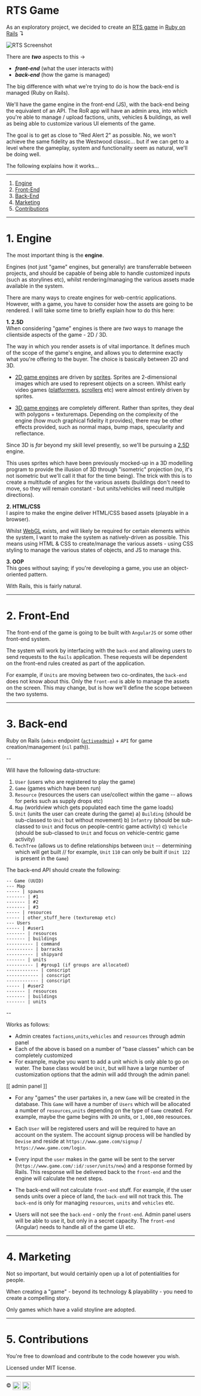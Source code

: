 # RTS Game
As an exploratory project, we decided to create an [RTS game](https://en.wikipedia.org/wiki/Real-time_strategy) in [Ruby on Rails](https://www.rubyonrails.org/) ↴

![RTS Screenshot](https://wallpaperaccess.com/full/708596.jpg)

There are ***two*** aspects to this →

 - ***front-end*** (what the user interacts with)
 - ***back-end*** (how the game is managed)

The big difference with what we're trying to do is how the back-end is managed (Ruby on Rails).

We'll have the game engine in the front-end (JS), with the back-end being the equivalent of an API. The RoR app will have an admin area, into which you're able to manage / upload factions, units, vehicles & buildings, as well as being able to customize various UI elements of the game.

The goal is to get as close to "Red Alert 2" as possible. No, we won't achieve the same fidelity as the Westwood classic... but if we can get to a level where the gameplay, system and functionality seem as natural, we'll be doing well.

The following explains how it works...

----

1. [Engine][engine]
2. [Front-End][front-end]
3. [Back-End][back-end]
4. [Marketing][marketing]
5. [Contributions][contributions]

----

<!-- ################################### -->
<!--               Engine                -->
<!-- ################################### -->

# 1. Engine

The most important thing is the **engine**.

Engines (not just "game" engines, but generally) are transferrable between projects, and should be capable of being able to handle customized inputs (such as storylines etc), whilst rendering/managing the various assets made available in the system.

There are many ways to create engines for web-centric applications. However, with a game, you have to consider how the assets are going to be rendered. I will take some time to briefly explain how to do this here:

**1. 2.5D**<br />
When considering "game" engines is there are *two* ways to manage the clientside aspects of the game - 2D / 3D.

The way in which you render assets is of vital importance. It defines much of the scope of the game's engine, and allows you to determine exactly what you're offering to the buyer. The choice is basically between 2D and 3D.

 - [2D game engines](https://en.wikipedia.org/wiki/2D_computer_graphics) are driven by [sprites](https://en.wikipedia.org/wiki/Sprite_(computer_graphics)). Sprites are 2-dimensional images which are used to represent objects on a screen. Whilst early video games ([platformers](https://en.wikipedia.org/wiki/Platform_game), [scrollers](https://en.wikipedia.org/wiki/Side-scrolling_video_game) etc) were almost entirely driven by sprites.
 
 - [3D game engines](https://en.wikipedia.org/wiki/3D_computer_graphics) are completely different. Rather than sprites, they deal with polygons + texturemaps. Depending on the complexity of the engine (how much graphical fidelity it provides), there may be other effects provided, such as normal maps, bump maps, specularity and reflectance. 
  
Since 3D is *far* beyond my skill level presently, so we'll be pursuing a [2.5D](https://en.wikipedia.org/wiki/2.5D) engine. 
 
This uses sprites which have been previously mocked-up in a 3D modelling program to provide the illusion of 3D through "isometric" projection (no, it's not isometric but we'll call it that for the time being). The trick with this is to create a multitude of angles for the various assets (buildings don't need to move, so they will remain constant - but units/vehicles will need multiple directions).
 
 **2. HTML/CSS**<br />
I aspire to make the engine deliver HTML/CSS based assets (playable in a browser).

Whilst [WebGL](https://developer.mozilla.org/en-US/docs/Web/API/WebGL_API) exists, and will likely be required for certain elements within the system, I want to make the system as natively-driven as possible. This means using HTML & CSS to create/manage the various assets - using CSS styling to manage the various states of objects, and JS to manage this.

**3. OOP**<br />
This goes without saying; if you're developing a game, you use an object-oriented pattern.

With Rails, this is fairly natural.

----

<!-- ################################### -->
<!--              Front-End              -->
<!-- ################################### -->

# 2. Front-End
The front-end of the game is going to be built with `AngularJS` or some other front-end system.

The system will work by interfacing with the `back-end` and allowing users to send requests to the `Rails` application. These requests will be dependent on the front-end rules created as part of the application.

For example, if `Units` are moving between two co-ordinates, the `back-end` does not know about this. Only the `front-end` is able to manage the assets on the screen. This may change, but is how we'll define the scope between the two systems. 

----

<!-- ################################### -->
<!--              Back-End               -->
<!-- ################################### -->

# 3. Back-end
Ruby on Rails (`admin` endpoint ([`activeadmin`](https://activeadmin.info/)) + `API` for game creation/management (`nil` path)).

--

Will have the following data-structure:

1. `User` (users who are registered to play the game)
2. `Game` (games which have been run)
3. `Resource` (resources the users can use/collect within the game -- allows for perks such as supply drops etc)
4. `Map` (worldview which gets populated each time the game loads)
4. `Unit` (units the user can create during the game)
a) `Building` (should be sub-classed to `Unit` but without movement)
b) `Infantry` (should be sub-classed to `Unit` and focus on people-centric game activity)
c) `Vehicle`  (should be sub-classed to `Unit` and focus on vehicle-centric game activity)
5. `TechTree` (allows us to define relationships between `Unit` -- determining which will get built // for example, `Unit` `110` can only be built if `Unit 122` is present in the `Game`)

The back-end API should create the following:

```
-- Game (UUID)
--- Map
----- | spawns
------- | #1
------- | #2
------- | #3
----- | resources
----- | other_stuff_here (texturemap etc)
--- Users
----- | #user1
------- | resources
------- | buildings
---------- | command
---------- | barracks
---------- | shipyard
------- | units
---------- | #group1 (if groups are allocated)
------------ | conscript
------------ | conscript
------------ | conscript
----- | #user2
------- | resources
------- | buildings
------- | units
```

--

Works as follows:

 - Admin creates `factions`,`units`,`vehicles` and `resources` through admin panel
 - Each of the above is based on a number of "base classes" which can be completely customized
 - For example, maybe you want to add a unit which is only able to go on water. The base class would be `Unit`, but will have a large number of customization options that the admin will add through the admin panel:
 
 [[ admin panel ]]
 
  - For any "games" the user partakes in, a new `Game` will be created in the database. This `Game` will have a number of `Users` which will be allocated a number of `resources`,`units` depending on the type of `Game` created. For example, maybe the game begins with `20` units, or `1,000,000` resources.
  
  - Each `User` will be registered users and will be required to have an account on the system. The account signup process will be handled by `Devise` and reside at `https://www.game.com/signup` / `https://www.game.com/login`.
  
  - Every input the `user` makes in the game will be sent to the server (`https://www.game.com/:id/:user/units/new`) and a response formed by Rails. This response will be delivered back to the `front-end` and the engine will calculate the next steps.
  
  - The back-end will not calculate `front-end` stuff. For example, if the user sends units over a piece of land, the `back-end` will not track this. The `back-end` is only for managing `resources`, `units` and `vehicles` etc.
  
  - Users will not see the `back-end` - only the `front-end`. Admin panel users will be able to use it, but only in a secret capacity. The `front-end` (Angular) needs to handle all of the game UI etc.

----

<!-- ################################### -->
<!--              Marketing              -->
<!-- ################################### -->

# 4. Marketing
Not so important, but would certainly open up a lot of potentialities for people.

When creating a "game" - beyond its technology & playability - you need to create a compelling story.

Only games which have a valid stoyline are adopted.

----

<!-- ################################### -->
<!--            Contributions            -->
<!-- ################################### -->

# 5. Contributions
You're free to download and contribute to the code however you wish.

Licensed under MIT license.

----

<!-- ################################### -->
<!--             Copyright               -->
<!-- ################################### -->

:copyright: <a href="http://www.fl.co.uk" align="absmiddle" ><img src="readme/fl.jpg" height="22" align="absmiddle" /></a> <a href="http://stackoverflow.com/users/1143732/richard-peck?tab=profile" align="absmiddle" ><img src="https://avatars0.githubusercontent.com/u/1104431" height="22" align="absmiddle" /></a>

<!-- ################################### -->
<!--               Setup                 -->
<!-- ################################### -->

<!-- Refs -->
<!-- Comments http://stackoverflow.com/a/20885980/1143732 -->
<!-- Images   https://github.com/adam-p/markdown-here/wiki/Markdown-Cheatsheet#images -->

<!-- Images -->
[banner]:readme/banner.jpg

<!-- Links -->
[rubygems]: http://rubygems.org/gems/exception_handler

<!-- Local Links -->
[engine]:        #1-engine
[front-end]:     #2-front-end
[back-end]:      #3-back-end
[marketing]:     #4-marketing
[contributions]: #5-contributions

<!-- ################################### -->
<!-- ################################### -->
